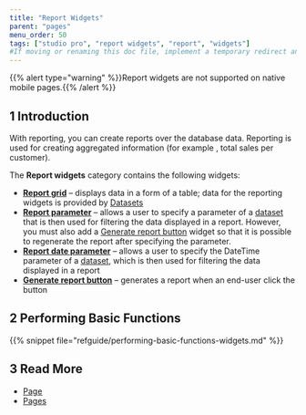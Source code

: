 ```yaml
---
title: "Report Widgets"
parent: "pages"
menu_order: 50
tags: ["studio pro", "report widgets", "report", "widgets"]
#If moving or renaming this doc file, implement a temporary redirect and let the respective team know they should update the URL in the product. See Mapping to Products for more details.
---
```


{{% alert type="warning" %}}Report widgets are not supported on native mobile pages.{{% /alert %}}

## 1 Introduction

With reporting, you can create reports over the database data. Reporting is used for creating aggregated information (for example , total sales per customer). 

The **Report widgets** category contains the following widgets:

* [**Report grid**](report-grid)  – displays data in a form of a table; data for the reporting widgets is provided by [Datasets](data-sets) 
* [**Report parameter**](report-parameter) – allows a user to specify a parameter of a [dataset](data-sets) that is then used for filtering the data displayed in a report. However, you must also add a [Generate report button](report-button) widget so that it is possible to regenerate the report after specifying the parameter.
* [**Report date parameter**](report-date-parameter) – allows a user to specify the DateTime parameter of a [dataset](data-sets), which is then used for filtering the data displayed in a report
* [**Generate report button**](report-button) – generates a report when an end-user click the button

## 2 Performing Basic Functions

{{% snippet file="refguide/performing-basic-functions-widgets.md" %}}

## 3 Read More

* [Page](page)
* [Pages](pages)